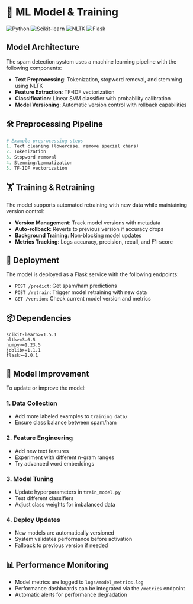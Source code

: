 # 🧠 ML Model & Training

![Python](https://img.shields.io/badge/Python-3776AB?style=for-the-badge&logo=python&logoColor=white)
![Scikit-learn](https://img.shields.io/badge/scikit--learn-F7931E?style=for-the-badge&logo=scikitlearn&logoColor=white)
![NLTK](https://img.shields.io/badge/NLTK-3776AB?style=for-the-badge&logo=nltk&logoColor=white)
![Flask](https://img.shields.io/badge/Flask-000000?style=for-the-badge&logo=flask&logoColor=white)

## Model Architecture

The spam detection system uses a machine learning pipeline with the following components:

- **Text Preprocessing**: Tokenization, stopword removal, and stemming using NLTK
- **Feature Extraction**: TF-IDF vectorization
- **Classification**: Linear SVM classifier with probability calibration
- **Model Versioning**: Automatic version control with rollback capabilities

## 🛠️ Preprocessing Pipeline

```python
# Example preprocessing steps
1. Text cleaning (lowercase, remove special chars)
2. Tokenization
3. Stopword removal
4. Stemming/Lemmatization
5. TF-IDF vectorization
```

## 🏋️ Training & Retraining

The model supports automated retraining with new data while maintaining version control:

- **Version Management**: Track model versions with metadata
- **Auto-rollback**: Reverts to previous version if accuracy drops
- **Background Training**: Non-blocking model updates
- **Metrics Tracking**: Logs accuracy, precision, recall, and F1-score

## 🚀 Deployment

The model is deployed as a Flask service with the following endpoints:

- `POST /predict`: Get spam/ham predictions
- `POST /retrain`: Trigger model retraining with new data
- `GET /version`: Check current model version and metrics

## 📦 Dependencies

```plaintext
scikit-learn>=1.5.1
nltk>=3.6.5
numpy>=1.23.5
joblib>=1.1.1
flask>=2.0.1
```

## 🔄 Model Improvement

To update or improve the model:

### 1. Data Collection
- Add more labeled examples to `training_data/`
- Ensure class balance between spam/ham

### 2. Feature Engineering
- Add new text features
- Experiment with different n-gram ranges
- Try advanced word embeddings

### 3. Model Tuning
- Update hyperparameters in `train_model.py`
- Test different classifiers
- Adjust class weights for imbalanced data

### 4. Deploy Updates
- New models are automatically versioned
- System validates performance before activation
- Fallback to previous version if needed

## 📊 Performance Monitoring

- Model metrics are logged to `logs/model_metrics.log`
- Performance dashboards can be integrated via the `/metrics` endpoint
- Automatic alerts for performance degradation
